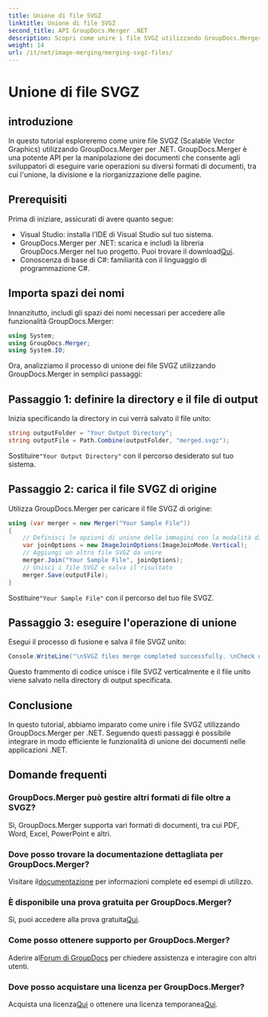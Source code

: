 ```yaml
---
title: Unione di file SVGZ
linktitle: Unione di file SVGZ
second_title: API GroupDocs.Merger .NET
description: Scopri come unire i file SVGZ utilizzando GroupDocs.Merger per .NET con questo tutorial passo passo. Migliora le tue capacità di manipolazione dei documenti.
weight: 14
url: /it/net/image-merging/merging-svgz-files/
---
```


# Unione di file SVGZ

## introduzione
In questo tutorial esploreremo come unire file SVGZ (Scalable Vector Graphics) utilizzando GroupDocs.Merger per .NET. GroupDocs.Merger è una potente API per la manipolazione dei documenti che consente agli sviluppatori di eseguire varie operazioni su diversi formati di documenti, tra cui l'unione, la divisione e la riorganizzazione delle pagine.
## Prerequisiti
Prima di iniziare, assicurati di avere quanto segue:
- Visual Studio: installa l'IDE di Visual Studio sul tuo sistema.
-  GroupDocs.Merger per .NET: scarica e includi la libreria GroupDocs.Merger nel tuo progetto. Puoi trovare il download[Qui](https://releases.groupdocs.com/merger/net/).
- Conoscenza di base di C#: familiarità con il linguaggio di programmazione C#.

## Importa spazi dei nomi
Innanzitutto, includi gli spazi dei nomi necessari per accedere alle funzionalità GroupDocs.Merger:
```csharp
using System; 
using GroupDocs.Merger;
using System.IO;
```

Ora, analizziamo il processo di unione dei file SVGZ utilizzando GroupDocs.Merger in semplici passaggi:
## Passaggio 1: definire la directory e il file di output
Inizia specificando la directory in cui verrà salvato il file unito:
```csharp
string outputFolder = "Your Output Directory";
string outputFile = Path.Combine(outputFolder, "merged.svgz");
```
 Sostituire`"Your Output Directory"` con il percorso desiderato sul tuo sistema.
## Passaggio 2: carica il file SVGZ di origine
Utilizza GroupDocs.Merger per caricare il file SVGZ di origine:
```csharp
using (var merger = new Merger("Your Sample File"))
{
    // Definisci le opzioni di unione delle immagini con la modalità di unione verticale
    var joinOptions = new ImageJoinOptions(ImageJoinMode.Vertical);
    // Aggiungi un altro file SVGZ da unire
    merger.Join("Your Sample File", joinOptions);
    // Unisci i file SVGZ e salva il risultato
    merger.Save(outputFile);
}
```
 Sostituire`"Your Sample File"` con il percorso del tuo file SVGZ.
## Passaggio 3: eseguire l'operazione di unione
Esegui il processo di fusione e salva il file SVGZ unito:
```csharp
Console.WriteLine("\nSVGZ files merge completed successfully. \nCheck output in {0}", outputFolder);
```
Questo frammento di codice unisce i file SVGZ verticalmente e il file unito viene salvato nella directory di output specificata.

## Conclusione
In questo tutorial, abbiamo imparato come unire i file SVGZ utilizzando GroupDocs.Merger per .NET. Seguendo questi passaggi è possibile integrare in modo efficiente le funzionalità di unione dei documenti nelle applicazioni .NET.

## Domande frequenti
### GroupDocs.Merger può gestire altri formati di file oltre a SVGZ?
Sì, GroupDocs.Merger supporta vari formati di documenti, tra cui PDF, Word, Excel, PowerPoint e altri.
### Dove posso trovare la documentazione dettagliata per GroupDocs.Merger?
 Visitare il[documentazione](https://tutorials.groupdocs.com/merger/net/) per informazioni complete ed esempi di utilizzo.
### È disponibile una prova gratuita per GroupDocs.Merger?
 Sì, puoi accedere alla prova gratuita[Qui](https://releases.groupdocs.com/).
### Come posso ottenere supporto per GroupDocs.Merger?
 Aderire al[Forum di GroupDocs](https://forum.groupdocs.com/c/merger/32) per chiedere assistenza e interagire con altri utenti.
### Dove posso acquistare una licenza per GroupDocs.Merger?
 Acquista una licenza[Qui](https://purchase.groupdocs.com/buy) o ottenere una licenza temporanea[Qui](https://purchase.groupdocs.com/temporary-license/).